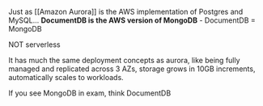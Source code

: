 Just as [[Amazon Aurora]] is the AWS implementation of Postgres and MySQL... 
**DocumentDB is the AWS version of MongoDB** - DocumentDB = MongoDB

NOT serverless

It has much the same deployment concepts as aurora, like being fully managed and replicated across 3 AZs, storage grows in 10GB increments, automatically scales to workloads.

If you see MongoDB in exam, think DocumentDB